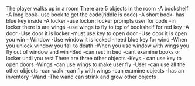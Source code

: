 The player walks up in a room
    There are 5 objects in the room
    -A bookshelf
        -A long book- use book to get the code(riddle is code)
        -A short book- has blue key inside
    -A locker
        -use locker: locker prompts user for code 
            -in locker there is are wings 
            -use wings to fly to top of bookshelf for red key
    -A door
        -Use door it is locker
        -must use key to open door
        -Use door it is open you win 
    - Window 
        -Use window it is locked
        -need blue key for wind
        -When you unlock window you fall to death
        -When you use window with wings you fly out of window and win
    -Bed
        -can rest in bed
        -cant examine books or locker until you rest 
     There are three other objects
    -Keys
        - can use key to open doors
    -Wings
        -can use wings to make user fly 
    -User
        -can use all the other objects 
        -can walk
        -can fly with wings
        -can examine objects 
        -has an inventory 
    -Wand 
        -The wand can strink and grow other objects